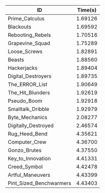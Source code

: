 |ID|Time(s)|
|-|-|
|Prime_Calculus|1.69126|
|Blackouts|1.69592|
|Rebooting_Rebels|1.70516|
|Grapevine_Squad|1.75289|
|Loose_Screws|1.82891|
|Beasts|1.88560|
|Hackerjacks|1.89404|
|Digital_Destroyers|1.89735|
|The_ERROR_List|1.90649|
|The_Hit_Blunders|1.92619|
|Pseudo_Boom|1.92918|
|Smalltalk_Dribble|1.92979|
|Byte_Mechanics|2.08277|
|Digitally_Destroyed|2.46574|
|Rug_Heed_Bend|4.35621|
|Computer_Crew|4.36700|
|Gonzo_Brutes|4.37550|
|Key_to_Innovation|4.41331|
|Creed_Symbol|4.42478|
|Artful_Maneuvers|4.43399|
|Pint_Sized_Benchwarmers|4.43403|
